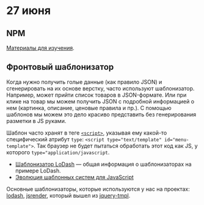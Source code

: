 # 27 июня

## NPM
[Материалы для изучения](../../../learn/npm.md).

## Фронтовый шаблонизатор
Когда нужно получить голые данные (как правило JSON) и сгенерировать на их основе верстку, часто используют шаблонизатор. Например, может прийти список товаров в JSON-формате. Или при клике на товар мы можем получить JSON с подробной информацией о нем (картинка, описание, ценовые правила и пр.). С помощью шаблонов мы можем это дело красиво представить без генерирования разметки в JS руками.

Шаблон часто хранят в теге [`<script>`](http://learn.javascript.ru/template-lodash#хранение-шаблона-в-документе), указывая ему какой-то специфический атрибут `type`: `<script type="text/template" id="menu-template">`. Так браузер не будет пытаться обработать этот код как JS, у которого `type="application/javascript`.

* [Шаблонизатор LoDash](http://learn.javascript.ru/template-lodash) — общая информация о шаблонизаторах на примере LoDash.
* [Эволюция шаблонных систем для JavaScript](http://learn.javascript.ru/templates)

Основные шаблонизаторы, которые используются у нас на проектах: [lodash](https://learn.javascript.ru/template-lodash), [jsrender](https://www.jsviews.com/#jsrender), который вышел из [jquery-tmpl](https://github.com/BorisMoore/jquery-tmpl).



